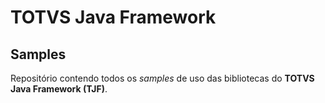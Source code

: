# TOTVS Java Framework

## Samples

Repositório contendo todos os _samples_ de uso das bibliotecas do __TOTVS Java Framework (TJF)__.

[tjf]: https://tjf.totvs.com.br
